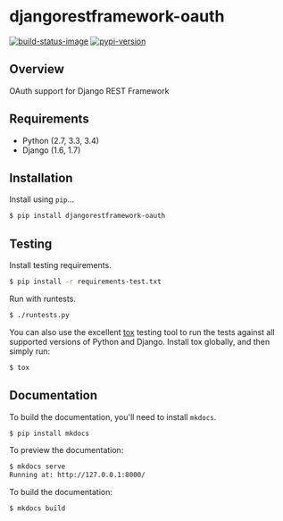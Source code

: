 # djangorestframework-oauth

[![build-status-image]][travis]
[![pypi-version]][pypi]

## Overview

OAuth support for Django REST Framework

## Requirements

* Python (2.7, 3.3, 3.4)
* Django (1.6, 1.7)

## Installation

Install using `pip`...

```bash
$ pip install djangorestframework-oauth
```

## Testing

Install testing requirements.

```bash
$ pip install -r requirements-test.txt
```

Run with runtests.

```bash
$ ./runtests.py
```

You can also use the excellent [tox](http://tox.readthedocs.org/en/latest/) testing tool to run the tests against all supported versions of Python and Django. Install tox globally, and then simply run:

```bash
$ tox
```

## Documentation

To build the documentation, you'll need to install `mkdocs`.

```bash
$ pip install mkdocs
```

To preview the documentation:

```bash
$ mkdocs serve
Running at: http://127.0.0.1:8000/
```

To build the documentation:

```bash
$ mkdocs build
```

[build-status-image]: https://secure.travis-ci.org/jpadilla/django-rest-framework-oauth.png?branch=master
[travis]: http://travis-ci.org/jpadilla/django-rest-framework-oauth?branch=master
[pypi-version]: https://pypip.in/version/djangorestframework-oauth/badge.svg
[pypi]: https://pypi.python.org/pypi/djangorestframework-oauth
